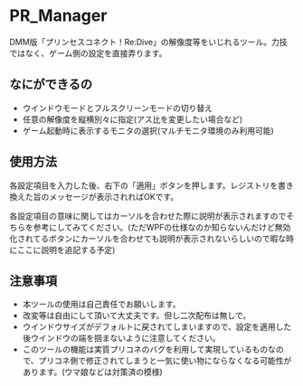 # PR_Manager
DMM版「プリンセスコネクト！Re:Dive」の解像度等をいじれるツール。力技ではなく、ゲーム側の設定を直接弄ります。

## なにができるの
- ウインドウモードとフルスクリーンモードの切り替え
- 任意の解像度を縦横別々に指定(アス比を変更したい場合など)
- ゲーム起動時に表示するモニタの選択(マルチモニタ環境のみ利用可能)

## 使用方法
各設定項目を入力した後、右下の「適用」ボタンを押します。レジストリを書き換えた旨のメッセージが表示されればOKです。

各設定項目の意味に関してはカーソルを合わせた際に説明が表示されますのでそちらを参考にしてみてください。(ただWPFの仕様なのか知らないんだけど無効化されてるボタンにカーソルを合わせても説明が表示されないらしいので暇な時にここに説明を追記する予定)

## 注意事項
- 本ツールの使用は自己責任でお願いします。
- 改変等は自由にして頂いて大丈夫です。但し二次配布は無しで。
- ウインドウサイズがデフォルトに戻されてしまいますので、設定を適用した後ウインドウの端を掴まないように注意してください。
- このツールの機能は実質プリコネのバグを利用して実現しているものなので、プリコネ側で修正されてしまうと一気に使い物にならなくなる可能性があります。(ウマ娘などは対策済の模様)
